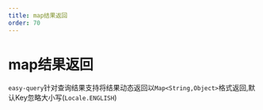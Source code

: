 ```yaml
---
title: map结果返回
order: 70
---
```



# map结果返回
`easy-query`针对查询结果支持将结果动态返回以`Map<String,Object>`格式返回,默认Key忽略大小写(`Locale.ENGLISH`)
